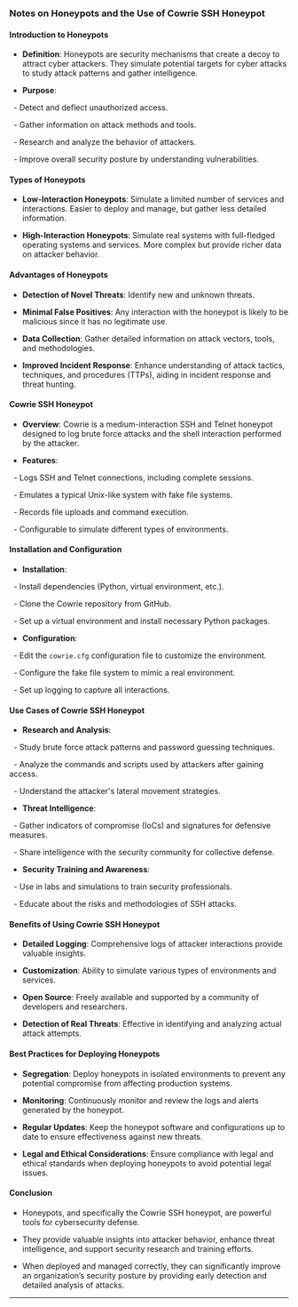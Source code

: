 ### Notes on Honeypots and the Use of Cowrie SSH Honeypot

#### Introduction to Honeypots

- **Definition**: Honeypots are security mechanisms that create a decoy to attract cyber attackers. They simulate potential targets for cyber attacks to study attack patterns and gather intelligence.

- **Purpose**:

  - Detect and deflect unauthorized access.

  - Gather information on attack methods and tools.

  - Research and analyze the behavior of attackers.

  - Improve overall security posture by understanding vulnerabilities.

#### Types of Honeypots

- **Low-Interaction Honeypots**: Simulate a limited number of services and interactions. Easier to deploy and manage, but gather less detailed information.

- **High-Interaction Honeypots**: Simulate real systems with full-fledged operating systems and services. More complex but provide richer data on attacker behavior.

#### Advantages of Honeypots

- **Detection of Novel Threats**: Identify new and unknown threats.

- **Minimal False Positives**: Any interaction with the honeypot is likely to be malicious since it has no legitimate use.

- **Data Collection**: Gather detailed information on attack vectors, tools, and methodologies.

- **Improved Incident Response**: Enhance understanding of attack tactics, techniques, and procedures (TTPs), aiding in incident response and threat hunting.

#### Cowrie SSH Honeypot

- **Overview**: Cowrie is a medium-interaction SSH and Telnet honeypot designed to log brute force attacks and the shell interaction performed by the attacker.

- **Features**:

  - Logs SSH and Telnet connections, including complete sessions.

  - Emulates a typical Unix-like system with fake file systems.

  - Records file uploads and command execution.

  - Configurable to simulate different types of environments.

#### Installation and Configuration

- **Installation**:

  - Install dependencies (Python, virtual environment, etc.).

  - Clone the Cowrie repository from GitHub.

  - Set up a virtual environment and install necessary Python packages.

- **Configuration**:

  - Edit the `cowrie.cfg` configuration file to customize the environment.

  - Configure the fake file system to mimic a real environment.

  - Set up logging to capture all interactions.

#### Use Cases of Cowrie SSH Honeypot

- **Research and Analysis**:

  - Study brute force attack patterns and password guessing techniques.

  - Analyze the commands and scripts used by attackers after gaining access.

  - Understand the attacker's lateral movement strategies.

- **Threat Intelligence**:

  - Gather indicators of compromise (IoCs) and signatures for defensive measures.

  - Share intelligence with the security community for collective defense.

- **Security Training and Awareness**:

  - Use in labs and simulations to train security professionals.

  - Educate about the risks and methodologies of SSH attacks.

#### Benefits of Using Cowrie SSH Honeypot

- **Detailed Logging**: Comprehensive logs of attacker interactions provide valuable insights.

- **Customization**: Ability to simulate various types of environments and services.

- **Open Source**: Freely available and supported by a community of developers and researchers.

- **Detection of Real Threats**: Effective in identifying and analyzing actual attack attempts.

#### Best Practices for Deploying Honeypots

- **Segregation**: Deploy honeypots in isolated environments to prevent any potential compromise from affecting production systems.

- **Monitoring**: Continuously monitor and review the logs and alerts generated by the honeypot.

- **Regular Updates**: Keep the honeypot software and configurations up to date to ensure effectiveness against new threats.

- **Legal and Ethical Considerations**: Ensure compliance with legal and ethical standards when deploying honeypots to avoid potential legal issues.

#### Conclusion

- Honeypots, and specifically the Cowrie SSH honeypot, are powerful tools for cybersecurity defense.

- They provide valuable insights into attacker behavior, enhance threat intelligence, and support security research and training efforts.

- When deployed and managed correctly, they can significantly improve an organization’s security posture by providing early detection and detailed analysis of attacks.

---